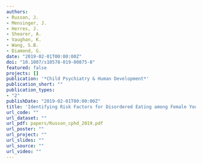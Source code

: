 ```yaml
---
authors:
- Russon, J.
- Mensinger, J.
- Herres, J.
- Shearer, A.
- Vaughan, K.
- Wang, S.B.
- Diamond, G.
date: "2019-02-01T00:00:00Z"
doi: "10.1007/s10578-019-00875-8"
featured: false
projects: []
publication: '*Child Psychiatry & Human Development*'
publication_short: ""
publication_types:
- "2"
publishDate: "2019-02-01T00:00:00Z"
title: 'Identifying Risk Factors for Disordered Eating among Female Youth in Primary Care'
url_code: ""
url_dataset: ""
url_pdf: papers/Russon_cphd_2019.pdf
url_poster: ""
url_project: ""
url_slides: ""
url_source: ""
url_video: ""
---
```


